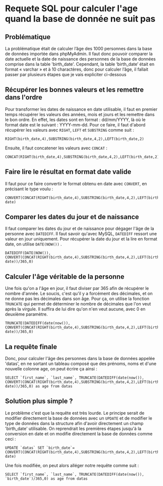 # Requete SQL pour calculer l'age quand la base de donnée ne suit pas

## Problématique
La problématique était de calculer l’âge des 1000 personnes dans la base de données importée dans phpMyAdmin. Il faut donc pouvoir comparer la date actuelle et la date de naissance des personnes de la base de données comprise dans la table 'birth_date'. Cependant, la table ‘birth_date’ était en format « varchar » et à 10 charactères, donc pour calculer l’âge, il fallait passer par plusieurs étapes que je vais expliciter ci-dessous

## Récupérer les bonnes valeurs et les remettre dans l'ordre
Pour transformer les dates de naissance en date utilisable, il faut en premier temps récupérer les valeurs des années, mois et jours et les remettre dans le bon ordre. En effet, les dates sont en format : dd/mm/YYYY, là où le format date est le suivant : YYYY-mm-dd. Pour ce faire, il faut d'abord récupérer les valeurs avec ```RIGHT```, ```LEFT``` et ```SUBSTRING``` comme suit :
```
RIGHT(birth_date,4),SUBSTRING(birth_date,4,2),LEFT(birth_date,2)
```
Ensuite, il faut concatener les valeurs avec ```CONCAT``` :
```
CONCAT(RIGHT(birth_date,4),SUBSTRING(birth_date,4,2),LEFT(birth_date,2))
```

## Faire lire le résultat en format date valide
Il faut pour ce faire convertir le format obtenu en date avec ```CONVERT```, en précisant le type voulu :
```
CONVERT(CONCAT(RIGHT(birth_date,4),SUBSTRING(birth_date,4,2),LEFT(birth_date,2)), date)
```

## Comparer les dates du jour et de naissance
Il faut comparer les dates du jour et de naissance pour dégager l'âge de la personne avec ```DATEDIFF```. Il faut savoir qu'avec MySQL, ```DATEDIFF``` ressort une valeur en jour uniquement. Pour récupérer la date du jour et la lire en format date, on utilise ```DATE(NOW())``` .
```
DATEDIFF(DATE(NOW()), CONVERT(CONCAT(RIGHT(birth_date,4),SUBSTRING(birth_date,4,2),LEFT(birth_date,2)), date))/365,0)
```

## Calculer l'âge véritable de la personne
Une fois qu'on a l'âge en jour, il faut diviser par 365 afin de récupérer le nombre d'année. Le soucis, c'est qu'il y a forcément des décimales, et on ne donne pas les décimales dans son âge. Pour ça, on utilise la fonction ```TRUNCATE``` qui permet de déterminer le nombre de décimales que l'on veut après la virgule. Il suffira de lui dire qu'on n'en veut aucune, avec 0 en deuxième paramètre.
```
TRUNCATE(DATEDIFF(date(now()), CONVERT(CONCAT(RIGHT(birth_date,4),SUBSTRING(birth_date,4,2),LEFT(birth_date,2)), date))/365,0)
```

## La requête finale
Donc, pour calculer l'âge des personnes dans la base de données appelée 'datas', en ne sortant un tableau composé que des prénoms, noms et d'une nouvelle colonne age, on peut écrire ça ainsi :
```
SELECT `first_name`, `last_name`, TRUNCATE(DATEDIFF(date(now()), CONVERT(CONCAT(RIGHT(birth_date,4),SUBSTRING(birth_date,4,2),LEFT(birth_date,2)), date))/365,0) as age from datas
```

## Solution plus simple ?
Le problème c'est que la requête est très lourde. Le principe serait de modifier directement la base de données avec un ```UPDATE``` et de modifier le type de données dans la structure afin d'avoir directement un champ 'birth_date' utilisable. On reprendrait les premières étapes jusqu'à la conversion en date et on modifie directement la base de données comme ceci :
```
UPDATE `datas` SET `birth_date`= CONVERT(CONCAT(RIGHT(birth_date,4),SUBSTRING(birth_date,4,2),LEFT(birth_date,2)), date)
```

Une fois modifiée, on peut alors alléger notre requête comme suit :
```
SELECT `first_name`, `last_name`, TRUNCATE(DATEDIFF(date(now()), `birth_date`)/365,0) as age from datas
```
